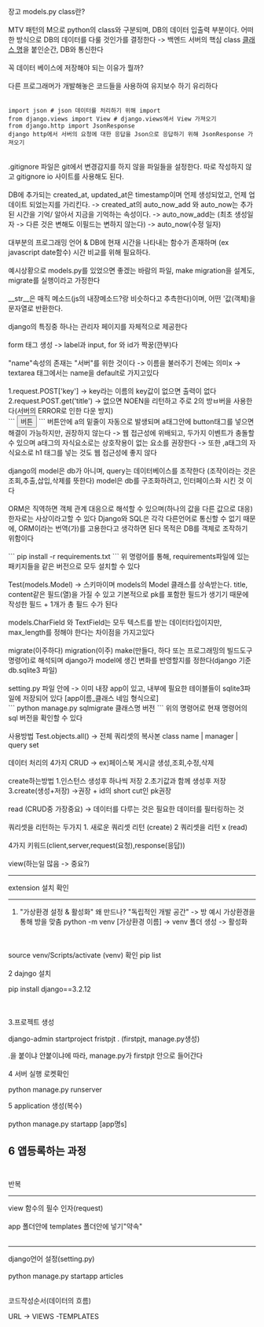 장고 models.py class란?
<br>
<br>
MTV 패턴의 M으로 python의 class와 구분되며, DB의 데이터 입출력 부분이다.
어떠한 방식으로 DB의 데이터를 다룰 것인가를 결정한다 -> 백엔드 서버의 핵심
class [클래스 명](models.Model)을 붙인순간, DB와 통신한다
<br>
<br>
꼭 데이터 베이스에 저장해야 되는 이유가 뭘까?
<br>
<br>
다른 프로그래머가 개발해놓은 코드들을 사용하여 유지보수 하기 유리하다
<br>
<br>
```
import json # json 데이터를 처리하기 위해 import
from django.views import View # django.views에서 View 가져오기
from django.http import JsonResponse
django http에서 서버의 요청에 대한 응답을 Json으로 응답하기 위해 JsonResponse 가져오기
```
<br>
.gitignore 파일은 git에서 변경감지를 하지 않을 파일들을 설정한다. 따로 작성하지 않고 gitignore io 사이트를 사용해도 된다.
<br>
<br>
DB에 추가되는 created_at, updated_at은 timestamp이며 언제 생성되었고, 언제 업데이트 되었는지를 가리킨다.
-> created_at의 auto_now_add 와 auto_now는 추가된 시간을 기억/ 알아서 지금을 기억하는 속성이다.
-> auto_now_add는 (최초 생성일자 -> 다른 것은 변해도 이필드는 변하지 않는다)
-> auto_now(수정 일자)
<br>
<br>
대부분의 프로그래밍 언어 & DB에 현재 시간을 나타내는 함수가 존재하며 (ex javascript date함수) 시간 비교를 위해 필요하다.
<br>
<br>
예시상황으로 models.py를 있었으면 좋겠는 바람의 파일, make migration을 설계도, migrate를 실행이라고 가정한다
<br>
<br>
__str__은 매직 메소드(js의 내장메소드?랑 비슷하다고 추측한다)이며, 어떤 '값(객체)을 문자열로 반환한다.
<br>
<br>
django의 특징중 하나는 관리자 페이지를 자체적으로 제공한다
<br>
<br>
form 태그 생성 -> label과 input, for 와 id가 짝꿍(깐부)다
<br>
<br>
"name"속성의 존재는 "서버"를 위한 것이다 -> 이름을 불러주기 전에는 의미x
-> textarea 태그에서는 name을 default로 가지고있다
<br>
<br>
1.request.POST['key'] -> key라는 이름의 key값이 없으면 출력이 없다
2.request.POST.get('title') -> 없으면 NOEN을 리턴하고 주로 2의 방ㅂ버을 사용한다(서버의 ERROR로 인한 다운 방지)
<br>
```
    <button>
        <a>버튼</a>
    </button>
```
버튼안에 a의 밑줄이 자동으로 발생되며 a태그안에 button태그를 넣으면 해결이 가능하지만, 권장하지 않는다
-> 웹 접근성에 위배되고, 두가지 이벤트가 충돌할 수 있으며 a태그의 자식요소로는 상호작용이 없는 요소를 권장한다
-> 또한 ,a태그의 자식요소로 h1 태그를 넣는 것도 웹 접근성에 좋지 않다
<br>
<br>
django의 model은 db가 아니며, query는 데이터베이스를 조작한다 (조작이라는 것은 조회,추출,삽입,삭제를 뜻한다)
model은 db를 구조화하려고, 인터페이스화 시킨 것 이다
<br>
<br>
ORM은 직역하면 객체 관계 대응으로 해석할 수 있으며(하나의 값을 다른 값으로 대응) 한자로는 사상이라고할 수 있다
Django와 SQL은 각각 다른언어로 통신할 수 없기 때문에, ORM이라는 번역(가)를 고용한다고 생각하면 된다
목적은 DB를 객체로 조작하기 위함이다
<br>
<br>
```
pip install -r requirements.txt
```
위 명령어를 통해, requirements파일에 있는 패키지들을 같은 버전으로 모두 설치할 수 있다
<br>
<br>
Test(models.Model) -> 스키마이며 models의 Model 클래스를 상속받는다.
title, content같은 필드(열)을 가질 수 있고 기본적으로 pk를 포함한 필드가 생기기 때문에
작성한 필드 + 1개가 총 필드 수가 된다
<br>
<br>
models.CharField 와 TextField는 모두 텍스트를 받는 데이터타입이지만, max_length를 정해야 한다는 차이점을 가지고있다
<br>
<br>
migrate(이주하다) migration(이주) make(만들다, 하다 또는 프로그래밍의 빌드도구 명령어)로 해석되며
django가 model에 생긴 변화를 반영할지를 정한다(django 기준 db.sqlite3 파일)
<br>
<br>
setting.py 파일 안에 -> 이미 내장 app이 있고, 내부에 필요한 테이블들이 sqlite3파일에 저장되어 있다
[app이름_클래스 네임 형식으로]
<br>
```
python manage.py sqlmigrate 클래스명 버전
```
위의 명령어로 현재 명령어의 sql 버전을 확인할 수 있다
<br>
<br>
사용방법
Test.objects.all() -> 전체 쿼리셋의 복사본
class name | manager | query set
<br>
<br>
데이터 처리의 4가지 CRUD -> ex)페이스북 게시글 생성,조회,수정,삭제
<br>
<br>
create하는방법
1.인스턴스 생성후 하나씩 저장
2.초기값과 함께 생성후 저장
3.create(생성+저장) ->권장 + id의 short cut인 pk권장
<br>
<br>
read (CRUD중 가장중요) -> 데이터를 다루는 것은 필요한 데이터를 필터링하는 것
<br>
<br>
쿼리셋을 리턴하는 두가지
1. 새로운 쿼리셋 리턴 (create)
2  쿼리셋을 리턴 x (read)
<br>
<br>
4가지 키워드(client,server,request(요청),response(응답))
<br>
<br>
view(하는일 많음 -> 중요?)

---

extension 설치 확인

---

1. "가상환경 설정 & 활성화" 왜 만드나? "독립적인 개발 공간" -> 방 예시 가상환경을 통해 방을 맞춤
python -m venv [가상환경 이름] -> venv 폴더 생성 -> 활성화
<br>
<br>
source venv/Scripts/activate
(venv) 확인 pip list
<br>
<br>
2 dajngo 설치

pip install django==3.2.12


<br>
<br>
3.프로젝트 생성

django-admin startproject fristpjt . (firstpjt, manage.py생성)

.을 붙이냐 안붙이냐에 따라, manage.py가 firstpjt 안으로 들어간다
<br>
<br>
4 서버 실행 로켓확인

python manage.py runserver

5 application 생성(복수)
<br>
<br>
python manage.py  startapp [app명s]

6 앱등록하는 과정
<br>
<br>
---

반복

---

view 함수의 필수 인자(request)
<br>
<br>
app 폴더안에 templates  폴더안에 넣기"약속"
<br>
<br>


---

django언어 설정(setting.py)
<br>
<br>
python manage.py startapp articles
<br>
<br>




코드작성순서(데이터의 흐름)



URL -> VIEWS -TEMPLATES 
